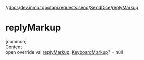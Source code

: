//[docs](../../../index.md)/[dev.inmo.tgbotapi.requests.send](../index.md)/[SendDice](index.md)/[replyMarkup](reply-markup.md)



# replyMarkup  
[common]  
Content  
open override val [replyMarkup](reply-markup.md): [KeyboardMarkup](../../dev.inmo.tgbotapi.types.buttons/-keyboard-markup/index.md)? = null  



